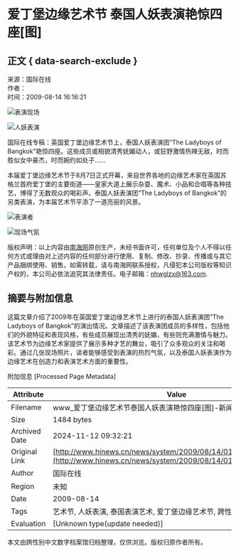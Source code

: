 # 爱丁堡边缘艺术节 泰国人妖表演艳惊四座\[图\]

## 正文 { data-search-exclude }


来源：国际在线  
作者：  
时间：2009-08-14 16:16:21

![表演现场](http://www.hinews.cn/pic/0/15/80/89/15808921_882584.jpg)

![人妖表演](http://www.hinews.cn/pic/0/10/52/59/10525908_240956.jpg)

国际在线专稿：英国爱丁堡边缘艺术节上，泰国人妖表演团“The Ladyboys of Bangkok”艳惊四座。这些成员或相貌清秀妩媚动人，或狂野激情热辣无敌，时而胜似女中豪杰，时而婉约如处子……

本届爱丁堡边缘艺术节于8月7日正式开幕，来自世界各地的边缘艺术家在英国苏格兰首府爱丁堡的主要街道——皇家大道上展示杂耍、魔术、小品和合唱等各种技艺，博得了无数观众的喝彩声。泰国人妖表演团“The Ladyboys of Bangkok”的另类表演，为本届艺术节平添了一道亮丽的风景。

![表演者](http://www.hinews.cn/pic/0/10/52/59/10525908_240956.jpg)

![现场气氛](http://www.hinews.cn/pic/0/13/75/76/13757635_748012.png)

版权声明：以上内容由[南海网](http://www.hinews.cn/)原创生产，未经书面许可，任何单位及个人不得以任何方式或理由对上述内容的任何部分进行使用、复制、修改、抄录、传播或与其它产品捆绑使用、销售。如需转载，请与南海网联系授权，凡侵犯本公司版权等知识产权的，本公司必依法追究其法律责任。电子邮箱：nhwglzx@163.com.

## 摘要与附加信息

<!-- tcd_abstract -->
这篇文章介绍了2009年在英国爱丁堡边缘艺术节上进行的泰国人妖表演团“The Ladyboys of Bangkok”的演出情况。文章描述了该表演团成员的多样性，包括他们的外貌特征和表现风格，有些成员展现出清秀的妩媚，有些则充满激情与魅力。该艺术节为边缘艺术家提供了展示多种才艺的舞台，吸引了众多观众的关注和喝彩。通过几张现场照片，读者能够感受到表演的热烈气氛，以及泰国人妖表演作为边缘艺术在创造力和表演艺术方面的重要性。
<!-- tcd_abstract_end -->

附加信息 [Processed Page Metadata]

| Attribute       | Value                                  |
|-----------------|----------------------------------------|
| Filename        | www_爱丁堡边缘艺术节泰国人妖表演艳惊四座[图]-新闻中心_-_南海网.md                             |
| Size            | 1484 bytes                           |
| Archived Date   | 2024-11-12 09:32:21                             |
| Original Link   | [http://www.hinews.cn/news/system/2009/08/14/010538097_01.shtml](http://www.hinews.cn/news/system/2009/08/14/010538097_01.shtml)                       |
| Author          | 国际在线                               |
| Region          | 未知                               |
| Date            | 2009-08-14                                 |
| Tags            | 艺术节, 人妖表演, 泰国表演艺术, 爱丁堡边缘艺术节, 跨性别文化                                 |
| Evaluation            | [Unknown type(update needed)]                                 |
<!-- tcd_table_end -->

本文由跨性别中文数字档案馆归档整理，仅供浏览。版权归原作者所有。
